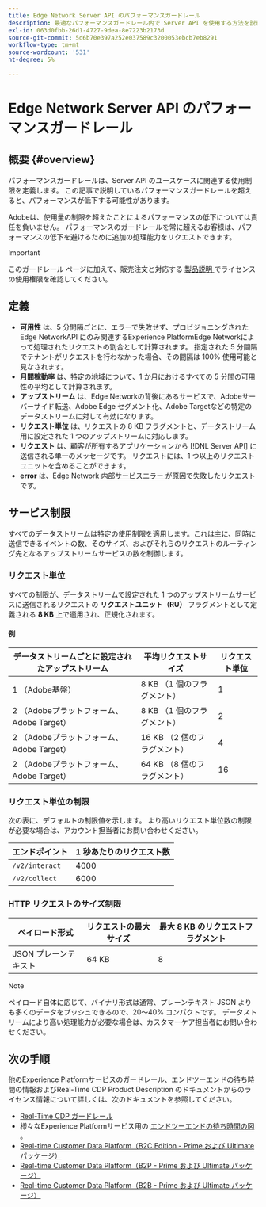 ```yaml
---
title: Edge Network Server API のパフォーマンスガードレール
description: 最適なパフォーマンスガードレール内で Server API を使用する方法を説明します。
exl-id: 063d0fbb-26d1-4727-9dea-8e7223b2173d
source-git-commit: 5d6b70e397a252e037589c3200053ebcb7eb8291
workflow-type: tm+mt
source-wordcount: '531'
ht-degree: 5%

---
```



# Edge Network Server API のパフォーマンスガードレール

## 概要 {#overview}

パフォーマンスガードレールは、Server API のユースケースに関連する使用制限を定義します。 この記事で説明しているパフォーマンスガードレールを超えると、パフォーマンスが低下する可能性があります。

Adobeは、使用量の制限を超えたことによるパフォーマンスの低下については責任を負いません。 パフォーマンスのガードレールを常に超えるお客様は、パフォーマンスの低下を避けるために追加の処理能力をリクエストできます。

>[!IMPORTANT]
>
>このガードレール ページに加えて、販売注文と対応する [ 製品説明 ](https://helpx.adobe.com/jp/legal/product-descriptions.html) でライセンスの使用権限を確認してください。

## 定義

* **可用性** は、5 分間隔ごとに、エラーで失敗せず、プロビジョニングされたEdge NetworkAPI にのみ関連するExperience PlatformEdge Networkによって処理されたリクエストの割合として計算されます。 指定された 5 分間隔でテナントがリクエストを行わなかった場合、その間隔は 100% 使用可能と見なされます。
* **月間稼動率** は、特定の地域について、1 か月におけるすべての 5 分間の可用性の平均として計算されます。
* **アップストリーム** は、Edge Networkの背後にあるサービスで、Adobeサーバーサイド転送、Adobe Edge セグメント化、Adobe Targetなどの特定のデータストリームに対して有効になります。
* **リクエスト単位** は、リクエストの 8 KB フラグメントと、データストリーム用に設定された 1 つのアップストリームに対応します。
* **リクエスト** は、顧客が所有するアプリケーションから [!DNL Server API] に送信される単一のメッセージです。 リクエストには、1 つ以上のリクエストユニットを含めることができます。
* **error** は、Edge Network[ 内部サービスエラー ](error-handling.md) が原因で失敗したリクエストです。

## サービス制限

すべてのデータストリームは特定の使用制限を適用します。これは主に、同時に送信できるイベントの数、そのサイズ、およびそれらのリクエストのルーティング先となるアップストリームサービスの数を制御します。

### リクエスト単位

すべての制限が、データストリームで設定された 1 つのアップストリームサービスに送信されるリクエストの **リクエストユニット（RU）** フラグメントとして定義される **8 KB** 上で適用され、正規化されます。

#### 例

| データストリームごとに設定されたアップストリーム | 平均リクエストサイズ | リクエスト単位 |
| --- | --- | --- |
| 1 （Adobe基盤） | 8 KB （1 個のフラグメント） | 1 |
| 2 （Adobeプラットフォーム、Adobe Target） | 8 KB （1 個のフラグメント） | 2 |
| 2 （Adobeプラットフォーム、Adobe Target） | 16 KB （2 個のフラグメント） | 4 |
| 2 （Adobeプラットフォーム、Adobe Target） | 64 KB （8 個のフラグメント） | 16 |

### リクエスト単位の制限

次の表に、デフォルトの制限値を示します。 より高いリクエスト単位数の制限が必要な場合は、アカウント担当者にお問い合わせください。

| エンドポイント | 1 秒あたりのリクエスト数 |
| --- | --- |
| `/v2/interact` | 4000 |
| `/v2/collect` | 6000 |


### HTTP リクエストのサイズ制限

| ペイロード形式 | リクエストの最大サイズ | 最大 8 KB のリクエストフラグメント |
| --- | --- | --- |
| JSON プレーンテキスト | 64 KB | 8 |


>[!NOTE]
>
>ペイロード自体に応じて、バイナリ形式は通常、プレーンテキスト JSON よりも多くのデータをプッシュできるので、20～40% コンパクトです。 データストリームにより高い処理能力が必要な場合は、カスタマーケア担当者にお問い合わせください。

## 次の手順

他のExperience Platformサービスのガードレール、エンドツーエンドの待ち時間の情報およびReal-Time CDP Product Description のドキュメントからのライセンス情報について詳しくは、次のドキュメントを参照してください。

* [Real-Time CDP ガードレール](/help/rtcdp/guardrails/overview.md)
* 様々なExperience Platformサービス用の [ エンドツーエンドの待ち時間の図 ](https://experienceleague.adobe.com/docs/blueprints-learn/architecture/architecture-overview/deployment/guardrails.html?lang=en#end-to-end-latency-diagrams)。
* [Real-time Customer Data Platform（B2C Edition - Prime および Ultimate パッケージ） ](https://helpx.adobe.com/jp/legal/product-descriptions/real-time-customer-data-platform-b2c-edition-prime-and-ultimate-packages.html)
* [Real-time Customer Data Platform（B2P - Prime および Ultimate パッケージ） ](https://helpx.adobe.com/legal/product-descriptions/real-time-customer-data-platform-b2p-edition-prime-and-ultimate-packages.html)
* [Real-time Customer Data Platform（B2B - Prime および Ultimate パッケージ） ](https://helpx.adobe.com/legal/product-descriptions/real-time-customer-data-platform-b2b-edition-prime-and-ultimate-packages.html)
